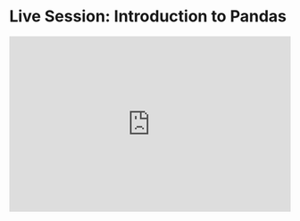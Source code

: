 <h1>Live Session: Introduction to Pandas</h1>
<iframe width="100%" height="315" src="https://www.youtube.com/embed/FsKHdcDUFTE?list=PLKub218pIBvER9BC5wK6FH8YhmTtsZN2G" title="YouTube video player" frameborder="0" allow="accelerometer; autoplay; clipboard-write; encrypted-media; gyroscope; picture-in-picture" allowfullscreen></iframe>